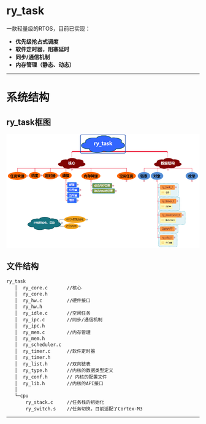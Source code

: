 # ry_task  
一款轻量级的RTOS，目前已实现：  
* **优先级抢占式调度**  
* **软件定时器，阻塞延时**  
* **同步/通信机制**  
* **内存管理（静态、动态）**  

---

# 系统结构  
## ry_task框图  
![系统框图](ry_task框图.png)  
## 文件结构  
```
ry_task  
   │  ry_core.c       //核心  
   │  ry_core.h  
   │  ry_hw.c         //硬件接口  
   │  ry_hw.h  
   │  ry_idle.c       //空闲任务  
   │  ry_ipc.c        //同步/通信机制  
   │  ry_ipc.h  
   │  ry_mem.c        //内存管理  
   │  ry_mem.h  
   │  ry_scheduler.c  
   │  ry_timer.c      //软件定时器  
   │  ry_timer.h  
   │  ry_list.h       //双向链表  
   │  ry_type.h       //内核的数据类型定义  
   │  ry_conf.h       // 内核的配置文件  
   │  ry_lib.h        //内核的API接口  
   │  
   └─cpu  
       ry_stack.c     //任务栈的初始化  
       ry_switch.s    //任务切换，目前适配了Cortex-M3  
```
---		 

		 
